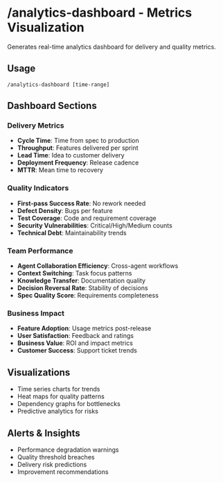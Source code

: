 # /analytics-dashboard - Metrics Visualization

Generates real-time analytics dashboard for delivery and quality metrics.

## Usage
```
/analytics-dashboard [time-range]
```

## Dashboard Sections

### Delivery Metrics
- **Cycle Time**: Time from spec to production
- **Throughput**: Features delivered per sprint
- **Lead Time**: Idea to customer delivery
- **Deployment Frequency**: Release cadence
- **MTTR**: Mean time to recovery

### Quality Indicators
- **First-pass Success Rate**: No rework needed
- **Defect Density**: Bugs per feature
- **Test Coverage**: Code and requirement coverage  
- **Security Vulnerabilities**: Critical/High/Medium counts
- **Technical Debt**: Maintainability trends

### Team Performance
- **Agent Collaboration Efficiency**: Cross-agent workflows
- **Context Switching**: Task focus patterns
- **Knowledge Transfer**: Documentation quality
- **Decision Reversal Rate**: Stability of decisions
- **Spec Quality Score**: Requirements completeness

### Business Impact
- **Feature Adoption**: Usage metrics post-release
- **User Satisfaction**: Feedback and ratings
- **Business Value**: ROI and impact metrics
- **Customer Success**: Support ticket trends

## Visualizations
- Time series charts for trends
- Heat maps for quality patterns
- Dependency graphs for bottlenecks
- Predictive analytics for risks

## Alerts & Insights
- Performance degradation warnings
- Quality threshold breaches
- Delivery risk predictions
- Improvement recommendations